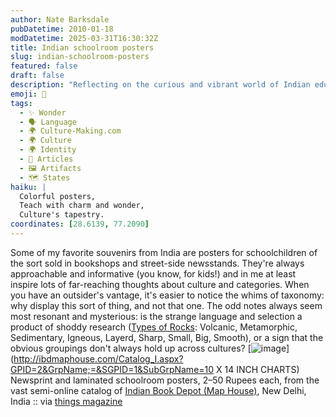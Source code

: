 ```yaml
---
author: Nate Barksdale
pubDatetime: 2010-01-18
modDatetime: 2025-03-31T16:30:32Z
title: Indian schoolroom posters
slug: indian-schoolroom-posters
featured: false
draft: false
description: "Reflecting on the curious and vibrant world of Indian educational posters, a blend of culture and taxonomy awaits discovery."
emoji: 🏫
tags:
  - ✨ Wonder
  - 🗣️ Language
  - 🌍 Culture-Making.com
  - 🌍 Culture
  - 🌍 Identity
  - 📖 Articles
  - 🖼️ Artifacts
  - 🗺️ States
haiku: |
  Colorful posters,  
  Teach with charm and wonder,  
  Culture's tapestry.
coordinates: [28.6139, 77.2090]
---
```


Some of my favorite souvenirs from India are posters for schoolchildren of the sort sold in bookshops and street-side newsstands. They're always approachable and informative (you know, for kids!) and in me at least inspire lots of far-reaching thoughts about culture and categories. When you have an outsider's vantage, it's easier to notice the whims of taxonomy: why display this sort of thing, and not that one. The odd notes always seem most resonant and mysterious: is the strange language and selection a product of shoddy research ([Types of Rocks](https://www.google.com/search?q=%22Types%20of%20Rocks%22%20ibdmaphouse.com): Volcanic, Metamorphic, Sedimentary, Igneous, Layerd, Sharp, Small, Big, Smooth), or a sign that the obvious groupings don't always hold up across cultures? [![image](http://culture-making.com/media/maphouse.jpg)](http://ibdmaphouse.com/Catalog_I.aspx?GPID=2&GrpName;=&SGPID=1&SubGrpName=10 X 14 INCH CHARTS)
Newsprint and laminated schoolroom posters, 2–50 Rupees each, from the vast semi-online catalog of [Indian Book Depot (Map House)](https://www.google.com/search?q=%22Indian%20Book%20Depot%20%28Map%20House%29%22%20ibdmaphouse.com), New Delhi, India :: via [things magazine](http://www.thingsmagazine.net/)
